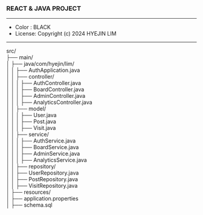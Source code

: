 ### REACT & JAVA PROJECT

------

- Color :  BLACK
- License: Copyright (c) 2024 HYEJIN LIM

------
src/ <br/>
├── main/ <br/>
│   ├── java/com/hyejin/lim/ <br/>
│   │   ├── AuthApplication.java <br/>
│   │   ├── controller/ <br/>
│   │   │   ├── AuthController.java <br/>
│   │   │   ├── BoardController.java <br/>
│   │   │   ├── AdminController.java <br/>
│   │   │   ├── AnalyticsController.java <br/>
│   │   ├── model/ <br/>
│   │   │   ├── User.java <br/>
│   │   │   ├── Post.java <br/>
│   │   │   ├── Visit.java <br/>
│   │   ├── service/<br/>
│   │   │   ├── AuthService.java <br/>
│   │   │   ├── BoardService.java <br/>
│   │   │   ├── AdminService.java <br/>
│   │   │   ├── AnalyticsService.java <br/>
│   │   ├── repository/ <br/>
│   │       ├── UserRepository.java <br/>
│   │       ├── PostRepository.java <br/>
│   │       ├── VisitRepository.java <br/>
│   ├── resources/ <br/>
│       ├── application.properties <br/>
│       ├── schema.sql <br/>
